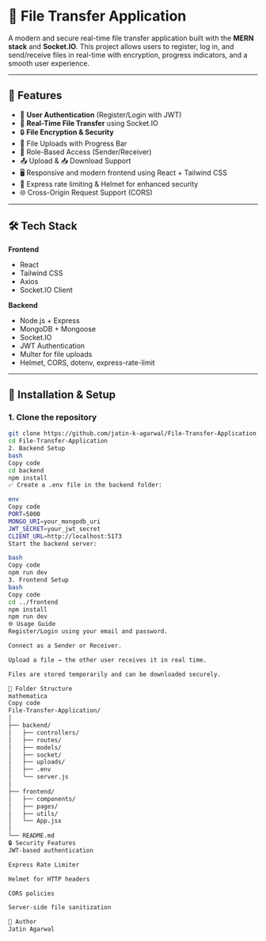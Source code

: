 # 📁 File Transfer Application

A modern and secure real-time file transfer application built with the **MERN stack** and **Socket.IO**. This project allows users to register, log in, and send/receive files in real-time with encryption, progress indicators, and a smooth user experience.

---

## 🚀 Features

- 🔐 **User Authentication** (Register/Login with JWT)
- 🔄 **Real-Time File Transfer** using Socket.IO
- 🔒 **File Encryption & Security**
- 📂 File Uploads with Progress Bar
- 🎯 Role-Based Access (Sender/Receiver)
- 📤 Upload & 📥 Download Support
- 🖥️ Responsive and modern frontend using React + Tailwind CSS
- 🧾 Express rate limiting & Helmet for enhanced security
- 🌐 Cross-Origin Request Support (CORS)

---

## 🛠️ Tech Stack

**Frontend**
- React
- Tailwind CSS
- Axios
- Socket.IO Client

**Backend**
- Node.js + Express
- MongoDB + Mongoose
- Socket.IO
- JWT Authentication
- Multer for file uploads
- Helmet, CORS, dotenv, express-rate-limit

---

## 🧪 Installation & Setup

### 1. Clone the repository

```bash
git clone https://github.com/jatin-k-agarwal/File-Transfer-Application.git
cd File-Transfer-Application
2. Backend Setup
bash
Copy code
cd backend
npm install
✅ Create a .env file in the backend folder:

env
Copy code
PORT=5000
MONGO_URI=your_mongodb_uri
JWT_SECRET=your_jwt_secret
CLIENT_URL=http://localhost:5173
Start the backend server:

bash
Copy code
npm run dev
3. Frontend Setup
bash
Copy code
cd ../frontend
npm install
npm run dev
🌐 Usage Guide
Register/Login using your email and password.

Connect as a Sender or Receiver.

Upload a file → the other user receives it in real time.

Files are stored temporarily and can be downloaded securely.

📂 Folder Structure
mathematica
Copy code
File-Transfer-Application/
│
├── backend/
│   ├── controllers/
│   ├── routes/
│   ├── models/
│   ├── socket/
│   ├── uploads/
│   ├── .env
│   └── server.js
│
├── frontend/
│   ├── components/
│   ├── pages/
│   ├── utils/
│   └── App.jsx
│
└── README.md
🔒 Security Features
JWT-based authentication

Express Rate Limiter

Helmet for HTTP headers

CORS policies

Server-side file sanitization

🙌 Author
Jatin Agarwal
